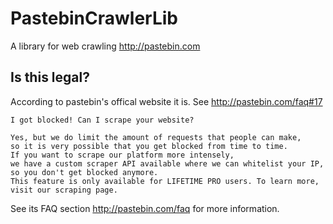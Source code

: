 # PastebinCrawlerLib
A library for web crawling http://pastebin.com

## Is this legal?
According to pastebin's offical website it is. 
See http://pastebin.com/faq#17
```
I got blocked! Can I scrape your website?

Yes, but we do limit the amount of requests that people can make, 
so it is very possible that you get blocked from time to time. 
If you want to scrape our platform more intensely, 
we have a custom scraper API available where we can whitelist your IP, so you don't get blocked anymore. 
This feature is only available for LIFETIME PRO users. To learn more, visit our scraping page.
```
See its FAQ section http://pastebin.com/faq for more information.

